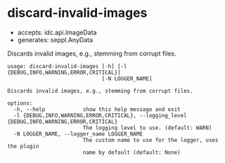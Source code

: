 # discard-invalid-images

* accepts: idc.api.ImageData
* generates: seppl.AnyData

Discards invalid images, e.g., stemming from corrupt files.

```
usage: discard-invalid-images [-h] [-l {DEBUG,INFO,WARNING,ERROR,CRITICAL}]
                              [-N LOGGER_NAME]

Discards invalid images, e.g., stemming from corrupt files.

options:
  -h, --help            show this help message and exit
  -l {DEBUG,INFO,WARNING,ERROR,CRITICAL}, --logging_level {DEBUG,INFO,WARNING,ERROR,CRITICAL}
                        The logging level to use. (default: WARN)
  -N LOGGER_NAME, --logger_name LOGGER_NAME
                        The custom name to use for the logger, uses the plugin
                        name by default (default: None)
```
